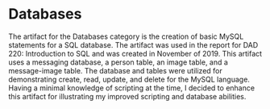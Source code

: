 # Databases

The artifact for the Databases category is the creation of basic MySQL statements for a SQL database. The artifact was used in the report for DAD 220: Introduction to SQL and was created in November of 2019. This artifact uses a messaging database, a person table, an image table, and a message-image table. The database and tables were utilized for demonstrating create, read, update, and delete for the MySQL language. Having a minimal knowledge of scripting at the time, I decided to enhance this artifact for illustrating my improved scripting and database abilities.

